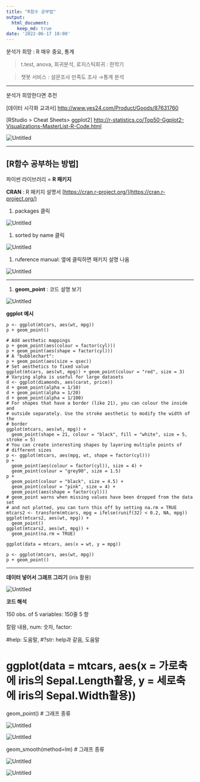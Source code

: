 ```yaml
---
title: "R함수 공부법"
output:
  html_document:
    keep_md: true
date: '2022-06-17 10:00'
---
```


분석가 희망 : R 매우 중요, 통계

>t.test, anova, 회귀분석, 로지스틱회귀 : 한학기

>챗봇 서비스 : 설문조사 만족도 조사 →통계 분석

---

분석가 희망한다면 추천

[데이터 시각화 교과서]
http://www.yes24.com/Product/Goods/87631760

[RStudio > Cheat Sheets> ggplot2]
http://r-statistics.co/Top50-Ggplot2-Visualizations-MasterList-R-Code.html

![Untitled](images/How_to_study_R/Untitled.png)

---

## [R함수 공부하는 방법]

파이썬 라이브러리 = **R 패키지**

**CRAN** : R 패키지 설명서  [https://cran.r-project.org/](https://cran.r-project.org/)

1. packages 클릭

![Untitled](images/How_to_study_R/Untitled%201.png)

1. sorted by name 클릭

![Untitled](images/How_to_study_R/Untitled%202.png)

1. ruference manual: 옆에 클릭하면 패키지 설명 나옴

![Untitled](images/How_to_study_R/Untitled%203.png)

---

1. **geom_point** : 코드 설명 보기

![Untitled](images/How_to_study_R/Untitled%204.png)

**ggplot 예시**

```
p <- ggplot(mtcars, aes(wt, mpg))
p + geom_point()

# Add aesthetic mappings
p + geom_point(aes(colour = factor(cyl)))
p + geom_point(aes(shape = factor(cyl)))
# A "bubblechart":
p + geom_point(aes(size = qsec))
# Set aesthetics to fixed value
ggplot(mtcars, aes(wt, mpg)) + geom_point(colour = "red", size = 3)
# Varying alpha is useful for large datasets
d <- ggplot(diamonds, aes(carat, price))
d + geom_point(alpha = 1/10)
d + geom_point(alpha = 1/20)
d + geom_point(alpha = 1/100)
# For shapes that have a border (like 21), you can colour the inside and
# outside separately. Use the stroke aesthetic to modify the width of the
# border
ggplot(mtcars, aes(wt, mpg)) +
  geom_point(shape = 21, colour = "black", fill = "white", size = 5, stroke = 5)
# You can create interesting shapes by layering multiple points of
# different sizes
p <- ggplot(mtcars, aes(mpg, wt, shape = factor(cyl)))
p +
  geom_point(aes(colour = factor(cyl)), size = 4) +
  geom_point(colour = "grey90", size = 1.5)
p +
  geom_point(colour = "black", size = 4.5) +
  geom_point(colour = "pink", size = 4) +
  geom_point(aes(shape = factor(cyl)))
# geom_point warns when missing values have been dropped from the data set
# and not plotted, you can turn this off by setting na.rm = TRUE
mtcars2 <- transform(mtcars, mpg = ifelse(runif(32) < 0.2, NA, mpg))
ggplot(mtcars2, aes(wt, mpg)) +
  geom_point()
ggplot(mtcars2, aes(wt, mpg)) +
  geom_point(na.rm = TRUE)
```

```
ggplot(data = mtcars, aes(x = wt, y = mpg))

p <- ggplot(mtcars, aes(wt, mpg))
p + geom_point()
```

---

**데이터 넣어서 그래프 그리기** (iris 활용)

![Untitled](images/How_to_study_R/Untitled%205.png)

**코드 해석**

150 obs. of 5 variables:   150줄 5 항

칼람 내용, num: 숫자, factor: 

#help: 도움말,  #?str: help과 같음, 도움말

# ggplot(data = mtcars, aes(x = 가로축에 iris의 Sepal.Length활용, y = 세로축에 iris의 Sepal.Width활용))

geom_point() # 그래프 종류

![Untitled](images/How_to_study_R/Untitled%206.png)

![Untitled](images/How_to_study_R/Untitled%207.png)

geom_smooth(method=lm)  # 그래프 종류

![Untitled](images/How_to_study_R/Untitled%208.png)

![Untitled](images/How_to_study_R/Untitled%209.png)